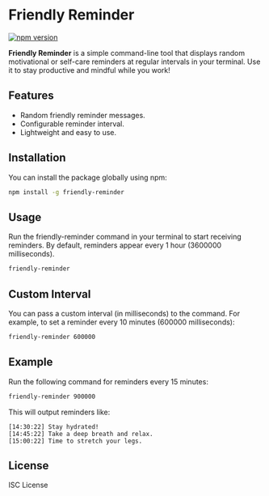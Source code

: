 # Friendly Reminder

[![npm version](https://badge.fury.io/js/friendly-reminder.svg)](https://www.npmjs.com/package/friendly-reminder)

**Friendly Reminder** is a simple command-line tool that displays random motivational or self-care reminders at regular intervals in your terminal. Use it to stay productive and mindful while you work!

## Features

- Random friendly reminder messages.
- Configurable reminder interval.
- Lightweight and easy to use.

## Installation

You can install the package globally using npm:

```bash
npm install -g friendly-reminder
```

## Usage
Run the friendly-reminder command in your terminal to start receiving reminders. By default, reminders appear every 1 hour (3600000 milliseconds).

```bash
friendly-reminder
```

## Custom Interval
You can pass a custom interval (in milliseconds) to the command. For example, to set a reminder every 10 minutes (600000 milliseconds):

```bash
friendly-reminder 600000
```

## Example
Run the following command for reminders every 15 minutes:

```bash
friendly-reminder 900000
```

This will output reminders like:
```
[14:30:22] Stay hydrated!
[14:45:22] Take a deep breath and relax.
[15:00:22] Time to stretch your legs.
```

## License
ISC License
